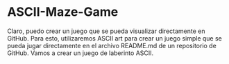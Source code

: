 # ASCII-Maze-Game
Claro, puedo crear un juego que se pueda visualizar directamente en GitHub. Para esto, utilizaremos ASCII art para crear un juego simple que se pueda jugar directamente en el archivo README.md de un repositorio de GitHub. Vamos a crear un juego de laberinto ASCII.
